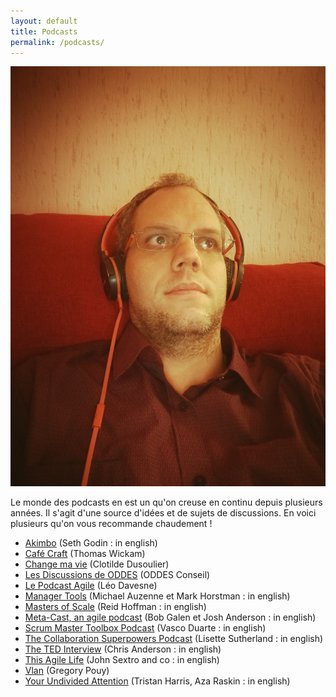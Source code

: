 ```yaml
---
layout: default
title: Podcasts
permalink: /podcasts/
---
```


<img src="/images/podcasts.jpg" class="img-floating-left-small"/>

Le monde des podcasts en est un qu'on creuse en continu depuis plusieurs années.  Il s'agit d'une source d'idées et de sujets de discussions. En voici plusieurs qu'on vous recommande chaudement !

- <a href="https://www.akimbo.me/" target="_akimbo">Akimbo</a> (Seth Godin : in english)
- <a href="https://www.cafe-craft.fr/" target="_cafecraft">Café Craft</a> (Thomas Wickam)
- <a href="https://changemavie.com/episodes" target="_changemavie">Change ma vie</a> (Clotilde Dusoulier)
- <a href="https://podcast.ausha.co/les-discussions-de-oddes" target="_lesdiscussionsdeoddes">Les Discussions de ODDES</a> (ODDES Conseil)
- <a href="https://soundcloud.com/leodavesne" target="_lepodcastagile">Le Podcast Agile</a> (Léo Davesne)
- <a href="https://www.manager-tools.com/all-podcasts" target="_managertools">Manager Tools</a> (Michael Auzenne et Mark Horstman : in english)
- <a href="https://mastersofscale.com/" target="_mastersofscale">Masters of Scale</a> (Reid Hoffman : in english)
- <a href="https://www.meta-cast.com/" target="_metacast">Meta-Cast, an agile podcast</a> (Bob Galen et Josh Anderson : in english)
- <a href="https://scrum-master-toolbox.org/" target="_smtoolboxpdc">Scrum Master Toolbox Podcast</a> (Vasco Duarte : in english)
- <a href="https://www.collaborationsuperpowers.com/podcasts/" target="_cspdcast">The Collaboration Superpowers Podcast</a> (Lisette Sutherland : in english)
- <a href="https://www.ted.com/read/ted-podcasts/ted-interview" target="_tedinterview">The TED Interview</a> (Chris Anderson : in english)
- <a href="http://www.thisagilelife.com/" target="_thisagilelife">This Agile Life</a> (John Sextro and co : in english)
- <a href="http://www.radio-en-ligne.fr/podcasts/vlan" target="_vlan">Vlan</a> (Gregory Pouy)
- <a href="https://your-undivided-attention.simplecast.com" target="_yourundividedattention">Your Undivided Attention</a> (Tristan Harris, Aza Raskin : in english)
